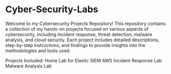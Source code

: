# Cyber-Security-Labs

Welcome to my Cybersecurity Projects Repository! This repository contains a collection of my hands-on projects focused on various aspects of cybersecurity, including incident response, threat detection, malware analysis, and cloud security. Each project includes detailed descriptions, step-by-step instructions, and findings to provide insights into the methodologies and tools used.


Projects Included:
Home Lab for Elastic SIEM
AWS Incident Response Lab
Malware Analysis Lab

